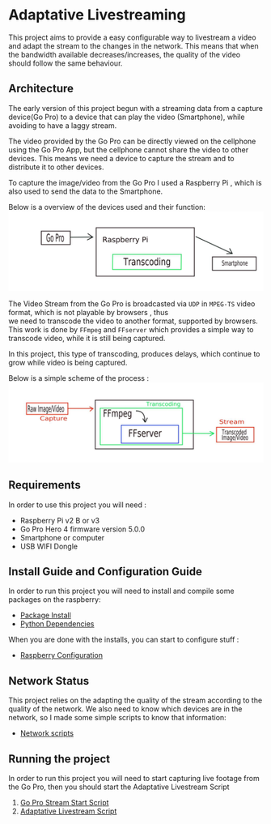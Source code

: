 # Adaptative Livestreaming

This project aims to provide a easy configurable way to livestream a video and adapt the stream to the changes in the network.
This means that when the bandwidth available decreases/increases, the quality of the video should follow the same behaviour.


## Architecture

The early version of this project begun with a streaming data from a capture device(Go Pro) to a device that can play the video 
(Smartphone), while avoiding to have a laggy stream.

The video provided by the Go Pro can be directly viewed on the cellphone using the Go Pro App, but the cellphone cannot share 
the video to other devices. This means we need a device to capture the stream and to distribute it to other devices.

To capture the image/video from the Go Pro I used a Raspberry Pi , which is also used to send the data to the Smartphone.

Below is a overview of the devices used and their function:
![Overview](./images/arch_top.jpeg)

The Video Stream from the Go Pro is broadcasted via `UDP` in `MPEG-TS` video format, which is not playable by browsers , thus  
we need to transcode the video to another format, supported by browsers. This work is done by `FFmpeg` and `FFserver` which 
provides a simple way to transcode video, while it is still being captured.

In this project, this type of transcoding, produces delays, which continue to grow while video is being captured.

Below is a simple scheme of the process :
![Scheme](./images/arch.jpeg)

## Requirements

In order to use this project you will need : 

* Raspberry Pi v2 B or v3
* Go Pro Hero 4 firmware version 5.0.0
* Smartphone or computer
* USB WIFI Dongle

## Install Guide and Configuration Guide
In order to run this project you will need to install and compile some packages on  the raspberry:

* [Package Install](./dependencies/README.md)
* [Python Dependencies](./dependencies/Python.md)

When you are done with the installs, you can start to configure stuff :

* [Raspberry Configuration](./Rpi_configs/README.md)

## Network Status

This project relies on the adapting the quality of the stream according to the quality of the network. We also need to know 
which devices are in the network, so I made some simple scripts to know that information:
* [Network scripts](./scripts/Network.md)

## Running the project
In order to run this project you will need to start capturing live footage from the Go Pro, then  you should start the 
Adaptative Livestream Script
1. [Go Pro Stream Start Script](./scripts/GoPro.md)
2. [Adaptative Livestream Script](./scripts/Livestream.md)


